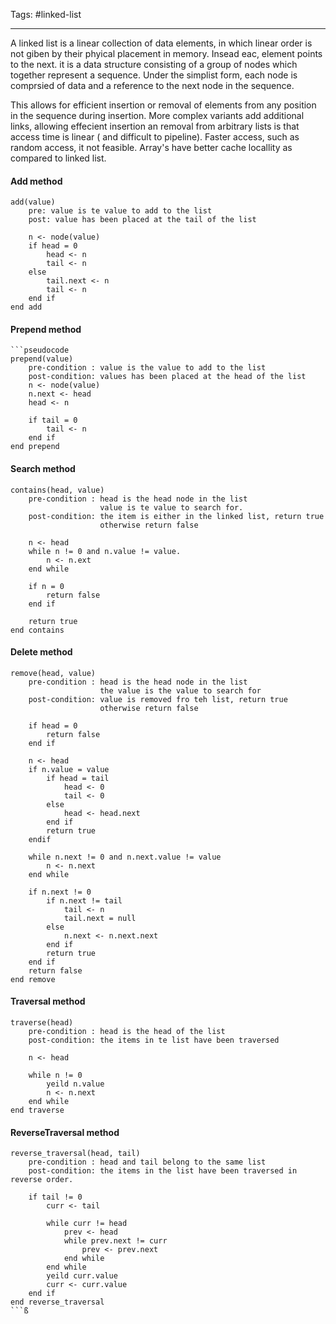 Tags: #linked-list

<hr>

A linked list is a linear collection of data elements, in which linear order is not giben by their phyical placement in memory. Insead eac, element points to the next. it is a data structure consisting of a group of nodes which together represent a sequence. Under the simplist form, each node is comprsied of data and a reference to the next node in the sequence. 

This allows for efficient insertion or removal of elements from any position in the sequence during insertion. More complex variants add additional links, allowing effecient insertion an removal from arbitrary lists is that access time is linear ( and difficult to pipeline). Faster access, such as random access, it not feasible.  Array's have better cache locallity as compared to linked list.

#### Add method

```pseudocode
add(value)
	pre: value is te value to add to the list
	post: value has been placed at the tail of the list

	n <- node(value)
	if head = 0
		head <- n
		tail <- n
	else
		tail.next <- n
		tail <- n
	end if
end add
```

#### Prepend method

```
```pseudocode
prepend(value)
	pre-condition : value is the value to add to the list
	post-condition: values has been placed at the head of the list
	n <- node(value)
	n.next <- head
	head <- n

	if tail = 0
		tail <- n
	end if
end prepend
```

#### Search method

```pseudocode
contains(head, value)
	pre-condition : head is the head node in the list
					value is te value to search for.
	post-condition: the item is either in the linked list, return true
					otherwise return false

	n <- head
	while n != 0 and n.value != value.
		n <- n.ext
	end while

	if n = 0
		return false
	end if

	return true
end contains
```

#### Delete method

```pseudocode
remove(head, value)
	pre-condition : head is the head node in the list
					the value is the value to search for
	post-condition: value is removed fro teh list, return true 
					otherwise return false

	if head = 0
		return false
	end if 

	n <- head
	if n.value = value
		if head = tail
			head <- 0
			tail <- 0
		else
			head <- head.next
		end if
		return true
	endif

	while n.next != 0 and n.next.value != value
		n <- n.next
	end while

	if n.next != 0
		if n.next != tail
			tail <- n
			tail.next = null
		else
			n.next <- n.next.next
		end if
		return true
	end if
	return false
end remove
```

#### Traversal method

```pseudocode
traverse(head)
	pre-condition : head is the head of the list
	post-condition: the items in te list have been traversed

	n <- head
	
	while n != 0
		yeild n.value
		n <- n.next
	end while
end traverse
```

#### ReverseTraversal method

```pseudocode
reverse_traversal(head, tail)
	pre-condition : head and tail belong to the same list
	post-condition: the items in the list have been traversed in reverse order.

	if tail != 0
		curr <- tail

		while curr != head
			prev <- head
			while prev.next != curr
				prev <- prev.next
			end while
		end while
		yeild curr.value
		curr <- curr.value
	end if
end reverse_traversal
```ß